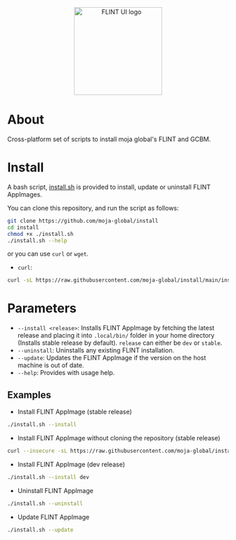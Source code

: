 <div align="center">
<img src="https://moja.global/wp-content/uploads/2021/03/Asset-66@4x.png" alt="FLINT UI logo" height ="auto" width="200" />
<br />
</div>

# About
Cross-platform set of scripts to install moja global's FLINT and GCBM.

# Install
A bash script, [install.sh](https://github.com/moja-global/install/blob/main/install.sh) is provided to install, update or uninstall FLINT AppImages.

You can clone this repository, and run the script as follows:
```sh
git clone https://github.com/moja-global/install
cd install
chmod +x ./install.sh
./install.sh --help
```

or you can use `curl` or `wget`.


- `curl`:
```sh
curl -sL https://raw.githubusercontent.com/moja-global/install/main/install.sh | bash -s -- '--help'
```


# Parameters
- `--install <release>`: Installs FLINT AppImage by fetching the latest release and placing it into `.local/bin/` folder in your home directory (Installs stable release by default). `release` can either be `dev` or `stable`.
- `--uninstall`: Uninstalls any existing FLINT installation.
- `--update`: Updates the FLINT AppImage if the version on the host machine is out of date.
- `--help`: Provides with usage help.

## Examples
- Install FLINT AppImage (stable release)
```sh
./install.sh --install
```
- Install FLINT AppImage without cloning the repository (stable release)
```sh
curl --insecure -sL https://raw.githubusercontent.com/moja-global/install/main/install.sh | bash -s -- '--install'
```

- Install FLINT AppImage (dev release)
```sh
./install.sh --install dev
```

- Uninstall FLINT AppImage
```sh
./install.sh --uninstall
```

- Update FLINT AppImage
```sh
./install.sh --update
```

